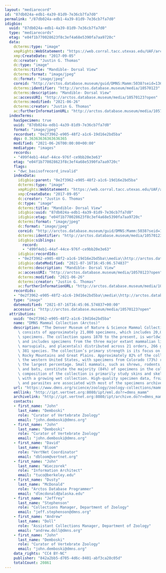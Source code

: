 ```yaml
---
layout: "mediarecord"
id: "87db024a-edb1-4a39-81d9-7e36cb7fa7d0"
permalink: "/87db024a-edb1-4a39-81d9-7e36cb7fa7d0"
idigbio:
  uuid: "87db024a-edb1-4a39-81d9-7e36cb7fa7d0"
  type: "mediarecords"
  etag: "e04f1b770028623f8c3ef4a68e5390fa7aa9720c"
  data:
    dcterms:type: "image"
    xmpRights:WebStatement: "https://web.corral.tacc.utexas.edu/UAF/arctos/mediaUploads2018/jgthomas/ZM_5038_MANDIBLE_DORSAL.jpg"
    xmp:CreateDate: "2017-09-05"
    dc:creator: "Justin G. Thomas"
    dc:type: "image"
    dcterms:title: "Mandible- Dorsal View"
    dcterms:format: "image/jpeg"
    dc:format: "image/jpeg"
    coreid: "http://arctos.database.museum/guid/DMNS:Mamm:5038?seid=1368724"
    dcterms:identifier: "http://arctos.database.museum/media/10570123"
    dcterms:description: "Mandible- Dorsal View"
    ac:accessURI: "http://arctos.database.museum/media/10570123?open"
    dcterms:modified: "2021-06-26"
    dcterms:creator: "Justin G. Thomas"
    ac:furtherInformationURL: "http://arctos.database.museum/media/10570123"
  indexTerms:
    hasSpecimen: true
    uuid: "87db024a-edb1-4a39-81d9-7e36cb7fa7d0"
    format: "image/jpeg"
    recordset: "0e2f3962-e905-48f2-a1c6-19d16e2bd5ba"
    dqs: 0.36363636363636365
    modified: "2021-06-26T00:00:00+00:00"
    mediatype: "images"
    records:
    - "499f4eb1-44af-44ce-976f-ce9bb20e3e63"
    etag: "e04f1b770028623f8c3ef4a68e5390fa7aa9720c"
    flags:
    - "dwc_basisofrecord_invalid"
    indexData:
      idigbio:parent: "0e2f3962-e905-48f2-a1c6-19d16e2bd5ba"
      dcterms:type: "image"
      xmpRights:WebStatement: "https://web.corral.tacc.utexas.edu/UAF/arctos/mediaUploads2018/jgthomas/ZM_5038_MANDIBLE_DORSAL.jpg"
      xmp:CreateDate: "2017-09-05"
      dc:creator: "Justin G. Thomas"
      dc:type: "image"
      dcterms:title: "Mandible- Dorsal View"
      idigbio:uuid: "87db024a-edb1-4a39-81d9-7e36cb7fa7d0"
      idigbio:etag: "e04f1b770028623f8c3ef4a68e5390fa7aa9720c"
      dcterms:format: "image/jpeg"
      dc:format: "image/jpeg"
      coreid: "http://arctos.database.museum/guid/DMNS:Mamm:5038?seid=1368724"
      dcterms:identifier: "http://arctos.database.museum/media/10570123"
      idigbio:siblings:
        record:
        - "499f4eb1-44af-44ce-976f-ce9bb20e3e63"
      idigbio:recordIds:
      - "0e2f3962-e905-48f2-a1c6-19d16e2bd5ba\\media\\http://arctos.database.museum/media/10570123"
      idigbio:dateModified: "2021-07-16T16:45:06.574837"
      dcterms:description: "Mandible- Dorsal View"
      ac:accessURI: "http://arctos.database.museum/media/10570123?open"
      dcterms:modified: "2021-06-26"
      dcterms:creator: "Justin G. Thomas"
      ac:furtherInformationURL: "http://arctos.database.museum/media/10570123"
    recordids:
    - "0e2f3962-e905-48f2-a1c6-19d16e2bd5ba\\media\\http://arctos.database.museum/media/10570123"
    type: "image"
    datemodified: "2021-07-16T16:45:06.574837+00:00"
    accessuri: "http://arctos.database.museum/media/10570123?open"
  attribution:
    uuid: "0e2f3962-e905-48f2-a1c6-19d16e2bd5ba"
    name: "DMNS Mammal Collection (Arctos)"
    description: "The Denver Museum of Nature & Science Mammal Collection currently\
      \ consists of approximately 21,000 specimens, which includes 20,000+ cataloged\
      \ specimens. The collection spans 1870 to the present, is worldwide in coverage,\
      \ and includes specimens from the three major extant mammalian lineages (monotremes,\
      \ marsupials, and placentals) distributed across 21 orders, 266 genera, and\
      \ 381 species. The collection’s primary strength is its focus on the southern\
      \ Rocky Mountains and Great Plains. Approximately 82% of the collection is from\
      \ the western United States, with specimens from Colorado (73%) representing\
      \ the largest percentage. Small mammals, such as shrews, rodents, lagomorphs,\
      \ and bats, constitute the majority (84%) of specimens in the collection. The\
      \ composition of the collection is primarily study skins and skeletal material,\
      \ with a growing wet collection. High-quality specimen data, frozen tissues,\
      \ and parasites are associated with most of the specimens archived since 2006."
    url: "https://www.dmns.org/science/zoology/zoology-collections/mammals/"
    emllink: "http://ipt.vertnet.org:8080/ipt/eml.do?r=dmns_mamm"
    archivelink: "http://ipt.vertnet.org:8080/ipt/archive.do?r=dmns_mamm"
    contacts:
    - first_name: "John"
      last_name: "Demboski"
      role: "Curator of Vertebrate Zoology"
      email: "john.demboski@dmns.org"
    - first_name: "John"
      last_name: "Demboski"
      role: "Curator of Vertebrate Zoology"
      email: "john.demboski@dmns.org"
    - first_name: "David"
      last_name: "Bloom"
      role: "VertNet Coordinator"
      email: "dbloom@vertnet.org"
    - first_name: "John"
      last_name: "Wieczorek"
      role: "Information Architect"
      email: "tuco@berkeley.edu"
    - first_name: "Dusty"
      last_name: "McDonald"
      role: "Arctos Database Programmer"
      email: "dlmcdonald@alaska.edu"
    - first_name: "Jeffrey"
      last_name: "Stephenson"
      role: "Collections Manager, Department of Zoology"
      email: "jeff.stephenson@dmns.org"
    - first_name: "Andrew"
      last_name: "Doll"
      role: "Assistant Collections Manager, Department of Zoology"
      email: "andrew.doll@dmns.org"
    - first_name: "John"
      last_name: "Demboski"
      role: "Curator of Vertebrate Zoology"
      email: "john.demboski@dmns.org"
    data_rights: "CC4 BY-NC"
    publisher: "842a2bb5-d705-4d6c-8401-abf3ca28c05d"
    totalCount: 20861
---
```

